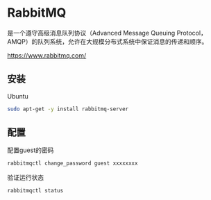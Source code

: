 # RabbitMQ

是一个遵守高级消息队列协议（Advanced Message Queuing Protocol，AMQP）的队列系统，允许在大规模分布式系统中保证消息的传递和顺序。

https://www.rabbitmq.com/

## 安装

Ubuntu

```bash
sudo apt-get -y install rabbitmq-server
```

## 配置

配置guest的密码

```bash
rabbitmqctl change_password guest xxxxxxxx
```

验证运行状态

```bash
rabbitmqctl status
```

